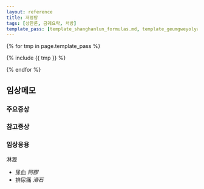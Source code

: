 ```yaml
---
layout: reference
title: 저령탕
tags: [상한론, 금궤요략, 처방]
template_pass: [template_shanghanlun_formulas.md, template_geumgweyolyag_formulas.md, template_etc_formulas.md]
---
```



{% for tmp in page.template_pass %}

{% include {{ tmp }} %}

{% endfor %}


## 임상메모



### 주요증상



### 참고증상


### 임상응용

淋瀝
* 尿血 _阿膠_
* 排尿痛 _滑石_
